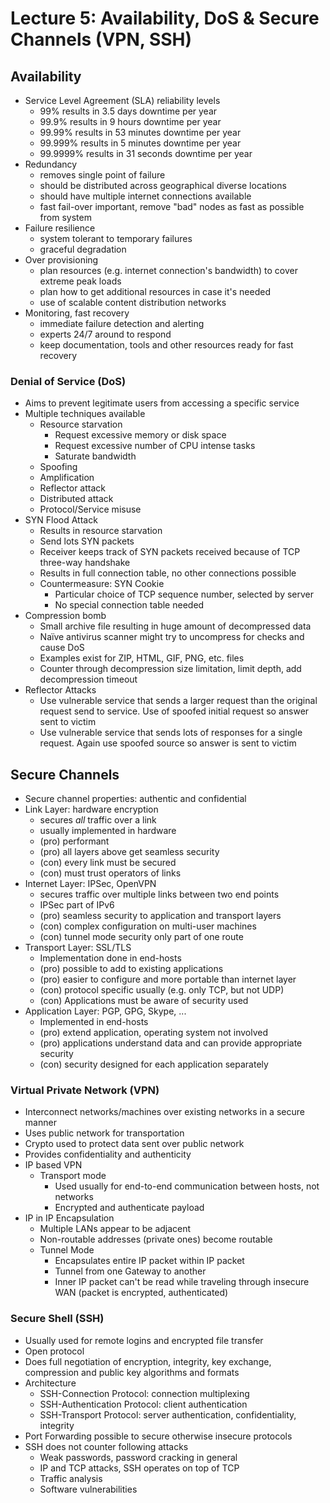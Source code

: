 # Lecture 5: Availability, DoS & Secure Channels (VPN, SSH)

## Availability
- Service Level Agreement (SLA) reliability levels
	- 99% results in 3.5 days downtime per year
	- 99.9% results in 9 hours downtime per year
	- 99.99% results in 53 minutes downtime per year
	- 99.999% results in 5 minutes downtime per year
	- 99.9999% results in 31 seconds downtime per year
- Redundancy
	- removes single point of failure
	- should be distributed across geographical diverse locations
	- should have multiple internet connections available
	- fast fail-over important, remove "bad" nodes as fast as possible from system
- Failure resilience
	- system tolerant to temporary failures
	- graceful degradation
- Over provisioning
	- plan resources (e.g. internet connection's bandwidth) to cover extreme peak loads
	- plan how to get additional resources in case it's needed
	- use of scalable content distribution networks
- Monitoring, fast recovery
	- immediate failure detection and alerting
	- experts 24/7 around to respond
	- keep documentation, tools and other resources ready for fast recovery

### Denial of Service (DoS)
- Aims to prevent legitimate users from accessing a specific service
- Multiple techniques available
	- Resource starvation
		- Request excessive memory or disk space
		- Request excessive number of CPU intense tasks
		- Saturate bandwidth
	- Spoofing
	- Amplification
	- Reflector attack
	- Distributed attack
	- Protocol/Service misuse
- SYN Flood Attack
	-  Results in resource starvation
	-  Send lots SYN packets
	-  Receiver keeps track of SYN packets received because of TCP three-way handshake
	-  Results in full connection table, no other connections possible
	-  Countermeasure: SYN Cookie
		-  Particular choice of TCP sequence number, selected by server
		-  No special connection table needed
- Compression bomb
	- Small archive file resulting in huge amount of decompressed data
	- Naïve antivirus scanner might try to uncompress for checks and cause DoS
	- Examples exist for ZIP, HTML, GIF, PNG, etc. files
	- Counter through decompression size limitation, limit depth, add decompression timeout
- Reflector Attacks
	- Use vulnerable service that sends a larger request than the original request send to service. Use of spoofed initial request so answer sent to victim
	- Use vulnerable service that sends lots of responses for a single request. Again use spoofed source so answer is sent to victim

## Secure Channels
- Secure channel properties: authentic and confidential
- Link Layer: hardware encryption
	- secures *all* traffic over a link
	- usually implemented in hardware
	- (pro) performant
	- (pro) all layers above get seamless security
	- (con) every link must be secured
	- (con) must trust operators of links
- Internet Layer: IPSec, OpenVPN
	- secures traffic over multiple links between two end points
	- IPSec part of IPv6
	- (pro) seamless security to application and transport layers
	- (con) complex configuration on multi-user machines
	- (con) tunnel mode security only part of one route
- Transport Layer: SSL/TLS
	- Implementation done in end-hosts
	- (pro) possible to add to existing applications
	- (pro) easier to configure and more portable than internet layer
	- (con) protocol specific usually (e.g. only TCP, but not UDP)
	- (con) Applications must be aware of security used
- Application Layer: PGP, GPG, Skype, ...
	- Implemented in end-hosts
	- (pro) extend application, operating system not involved
	- (pro) applications understand data and can provide appropriate security
	- (con) security designed for each application separately

### Virtual Private Network (VPN)
- Interconnect networks/machines over existing networks in a secure manner
- Uses public network for transportation
- Crypto used to protect data sent over public network
- Provides confidentiality and authenticity
- IP based VPN
	- Transport mode
		- Used usually for end-to-end communication between hosts, not networks
		- Encrypted and authenticate payload
- IP in IP Encapsulation
	- Multiple LANs appear to be adjacent
	- Non-routable addresses (private ones) become routable
	- Tunnel Mode
		- Encapsulates entire IP packet within IP packet
		- Tunnel from one Gateway to another
		- Inner IP packet can't be read while traveling through insecure WAN (packet is encrypted, authenticated)

### Secure Shell (SSH)
- Usually used for remote logins and encrypted file transfer
- Open protocol
- Does full negotiation of encryption, integrity, key exchange, compression and public key algorithms and formats
- Architecture
	- SSH-Connection Protocol: connection multiplexing
	- SSH-Authentication Protocol: client authentication
	- SSH-Transport Protocol: server authentication, confidentiality, integrity
- Port Forwarding possible to secure otherwise insecure protocols
- SSH does not counter following attacks
	- Weak passwords, password cracking in general
	- IP and TCP attacks, SSH operates on top of TCP
	- Traffic analysis
	- Software vulnerabilities
